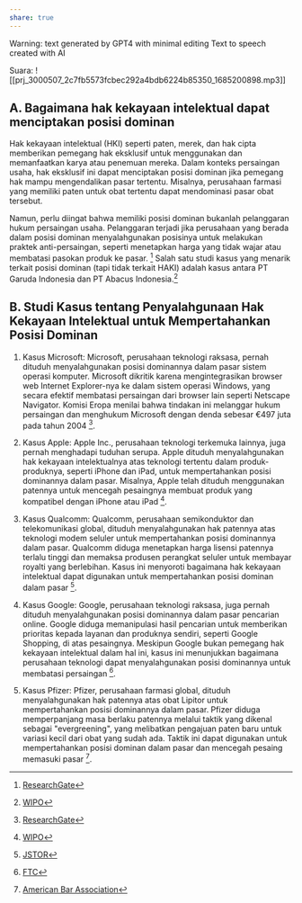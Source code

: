 ```yaml
---
share: true
---
```

Warning: text generated by GPT4 with minimal editing
Text to speech created with AI

Suara:
![[prj_3000507_2c7fb5573fcbec292a4bdb6224b85350_1685200898.mp3]]

## A. Bagaimana hak kekayaan intelektual dapat menciptakan posisi dominan

Hak kekayaan intelektual (HKI) seperti paten, merek, dan hak cipta memberikan pemegang hak eksklusif untuk menggunakan dan memanfaatkan karya atau penemuan mereka. Dalam konteks persaingan usaha, hak eksklusif ini dapat menciptakan posisi dominan jika pemegang hak mampu mengendalikan pasar tertentu. Misalnya, perusahaan farmasi yang memiliki paten untuk obat tertentu dapat mendominasi pasar obat tersebut. 

Namun, perlu diingat bahwa memiliki posisi dominan bukanlah pelanggaran hukum persaingan usaha. Pelanggaran terjadi jika perusahaan yang berada dalam posisi dominan menyalahgunakan posisinya untuk melakukan praktek anti-persaingan, seperti menetapkan harga yang tidak wajar atau membatasi pasokan produk ke pasar. [^1^] Salah satu studi kasus yang menarik terkait posisi dominan (tapi tidak terkait HAKI) adalah kasus antara PT Garuda Indonesia dan PT Abacus Indonesia.[^2^]

## B. Studi Kasus tentang Penyalahgunaan Hak Kekayaan Intelektual untuk Mempertahankan Posisi Dominan

1. Kasus Microsoft: Microsoft, perusahaan teknologi raksasa, pernah dituduh menyalahgunakan posisi dominannya dalam pasar sistem operasi komputer. Microsoft dikritik karena mengintegrasikan browser web Internet Explorer-nya ke dalam sistem operasi Windows, yang secara efektif membatasi persaingan dari browser lain seperti Netscape Navigator. Komisi Eropa menilai bahwa tindakan ini melanggar hukum persaingan dan menghukum Microsoft dengan denda sebesar €497 juta pada tahun 2004 [^1^].

2. Kasus Apple: Apple Inc., perusahaan teknologi terkemuka lainnya, juga pernah menghadapi tuduhan serupa. Apple dituduh menyalahgunakan hak kekayaan intelektualnya atas teknologi tertentu dalam produk-produknya, seperti iPhone dan iPad, untuk mempertahankan posisi dominannya dalam pasar. Misalnya, Apple telah dituduh menggunakan patennya untuk mencegah pesaingnya membuat produk yang kompatibel dengan iPhone atau iPad [^2^].

3. Kasus Qualcomm: Qualcomm, perusahaan semikonduktor dan telekomunikasi global, dituduh menyalahgunakan hak patennya atas teknologi modem seluler untuk mempertahankan posisi dominannya dalam pasar. Qualcomm diduga menetapkan harga lisensi patennya terlalu tinggi dan memaksa produsen perangkat seluler untuk membayar royalti yang berlebihan. Kasus ini menyoroti bagaimana hak kekayaan intelektual dapat digunakan untuk mempertahankan posisi dominan dalam pasar [^3^].

4. Kasus Google: Google, perusahaan teknologi raksasa, juga pernah dituduh menyalahgunakan posisi dominannya dalam pasar pencarian online. Google diduga memanipulasi hasil pencarian untuk memberikan prioritas kepada layanan dan produknya sendiri, seperti Google Shopping, di atas pesaingnya. Meskipun Google bukan pemegang hak kekayaan intelektual dalam hal ini, kasus ini menunjukkan bagaimana perusahaan teknologi dapat menyalahgunakan posisi dominannya untuk membatasi persaingan [^4^].

5. Kasus Pfizer: Pfizer, perusahaan farmasi global, dituduh menyalahgunakan hak patennya atas obat Lipitor untuk mempertahankan posisi dominannya dalam pasar. Pfizer diduga memperpanjang masa berlaku patennya melalui taktik yang dikenal sebagai "evergreening", yang melibatkan pengajuan paten baru untuk variasi kecil dari obat yang sudah ada. Taktik ini dapat digunakan untuk mempertahankan posisi dominan dalam pasar dan mencegah pesaing memasuki pasar [^5^].

[^1^]: [ResearchGate](https://www.researchgate.net/publication/228125754_Intellectual_Property_Rights_and_Competition_Law)
[^2^]: [WIPO](https://www.wipo.int/wipo_magazine/en/2011/01/article_0005.html)
[^3^]: [JSTOR](https://www.jstor.org/stable/3488791)
[^4^]: [FTC](https://www.ftc.gov/sites/default/files/documents/public_events/exploring-ip-marketplace-how-ip-affects-investment-innovation-and-competition/levinson.pdf)
[^5^]: [American Bar Association](https://www.americanbar.org/groups/antitrust_law/publications/antitrust_law_journal/2015/vol79_issue3/04_levinson/)
